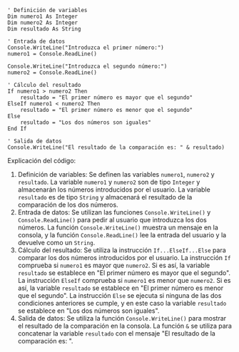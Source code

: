 ```visual basic
' Definición de variables
Dim numero1 As Integer
Dim numero2 As Integer
Dim resultado As String

' Entrada de datos
Console.WriteLine("Introduzca el primer número:")
numero1 = Console.ReadLine()

Console.WriteLine("Introduzca el segundo número:")
numero2 = Console.ReadLine()

' Cálculo del resultado
If numero1 > numero2 Then
    resultado = "El primer número es mayor que el segundo"
ElseIf numero1 < numero2 Then
    resultado = "El primer número es menor que el segundo"
Else
    resultado = "Los dos números son iguales"
End If

' Salida de datos
Console.WriteLine("El resultado de la comparación es: " & resultado)
```

Explicación del código:

1. Definición de variables: Se definen las variables `numero1`, `numero2` y `resultado`. La variable `numero1` y `numero2` son de tipo `Integer` y almacenarán los números introducidos por el usuario. La variable `resultado` es de tipo `String` y almacenará el resultado de la comparación de los dos números.
2. Entrada de datos: Se utilizan las funciones `Console.WriteLine()` y `Console.ReadLine()` para pedir al usuario que introduzca los dos números. La función `Console.WriteLine()` muestra un mensaje en la consola, y la función `Console.ReadLine()` lee la entrada del usuario y la devuelve como un `String`.
3. Cálculo del resultado: Se utiliza la instrucción `If...ElseIf...Else` para comparar los dos números introducidos por el usuario. La instrucción `If` comprueba si `numero1` es mayor que `numero2`. Si es así, la variable `resultado` se establece en "El primer número es mayor que el segundo". La instrucción `ElseIf` comprueba si `numero1` es menor que `numero2`. Si es así, la variable `resultado` se establece en "El primer número es menor que el segundo". La instrucción `Else` se ejecuta si ninguna de las dos condiciones anteriores se cumple, y en este caso la variable `resultado` se establece en "Los dos números son iguales".
4. Salida de datos: Se utiliza la función `Console.WriteLine()` para mostrar el resultado de la comparación en la consola. La función `&` se utiliza para concatenar la variable `resultado` con el mensaje "El resultado de la comparación es: ".